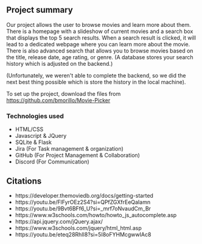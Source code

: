 <h2>Project summary</h2>
Our project allows the user to browse movies and learn more about them. There is a homepage with a slideshow of current movies and a search box that displays the top 5 search results. When a search result is clicked, it will lead to a dedicated webpage where you can learn more about the movie. There is also advanced search that allows you to browse movies based on the title, release date, age rating, or genre. (A database stores your search history which is adjusted on the backend.)

(Unfortunately, we weren't able to complete the backend, so we did the next best thing possible which is store the history in the local machine).

To set up the project, download the files from https://github.com/bmorillo/Movie-Picker

<h3>Technologies used</h3>
<ul>
  <li>HTML/CSS</li>
  <li>Javascript & JQuery</li>
  <li>SQLite & Flask</li>
  <li>Jira (For Task management & organization)</li>
  <li>GitHub (For Project Management & Collaboration)</li>
  <li>Discord (For Communication)</li>
</ul>


<h2>Citations</h2>
<ul>
  <li>https://developer.themoviedb.org/docs/getting-started</li>
  <li>https://youtu.be/FlFyrOEz2S4?si=QPfZGXfrEeQaIamn</li>
  <li>https://youtu.be/9Bvt6BFf6_U?si=_mrf7oNvaudCm_Br</li>
  <li>https://www.w3schools.com/howto/howto_js_autocomplete.asp</li>
  <li>https://api.jquery.com/jQuery.ajax/</li>
  <li>https://www.w3schools.com/jquery/html_html.asp</li>
  <li>https://youtu.be/eteq28RhIl8?si=5I8oFYHMcgwwIAc8</li>
</ul>
